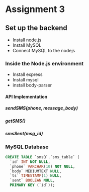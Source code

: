 # Assignment 3

## Set up the backend

- Install node.js
- Install MySQL
- Connect MySQL to the nodejs

### Inside the Node.js environment

- Install express
- Install mysql
- install body-parser

#### API Implementation

##### sendSMS(phone, message_body)

##### getSMS()

##### smsSent(msg_id)

### MySQL Database 

```SQL
CREATE TABLE `smsQ`.`sms_table` (
  `id` INT NOT NULL,
  `phone` VARCHAR(10) NOT NULL,
  `body` MEDIUMTEXT NULL,
  `ts` TIMESTAMP(1) NULL,
  `sent` BOOLEAN NULL,
  PRIMARY KEY (`id`));
```

